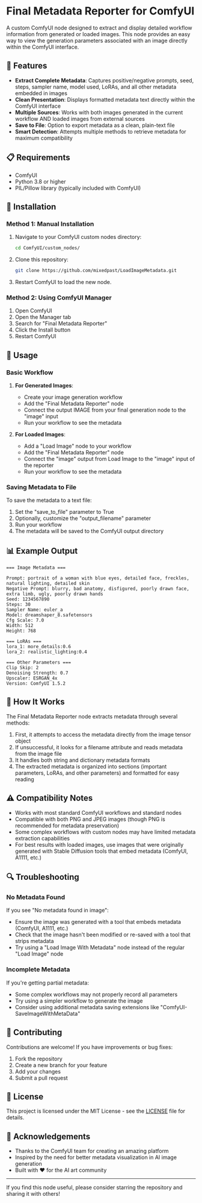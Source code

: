 # Final Metadata Reporter for ComfyUI
A custom ComfyUI node designed to extract and display detailed workflow information from generated or loaded images. This node provides an easy way to view the generation parameters associated with an image directly within the ComfyUI interface.

## 🌟 Features

- **Extract Complete Metadata**: Captures positive/negative prompts, seed, steps, sampler name, model used, LoRAs, and all other metadata embedded in images
- **Clean Presentation**: Displays formatted metadata text directly within the ComfyUI interface
- **Multiple Sources**: Works with both images generated in the current workflow AND loaded images from external sources
- **Save to File**: Option to export metadata as a clean, plain-text file
- **Smart Detection**: Attempts multiple methods to retrieve metadata for maximum compatibility

## 📋 Requirements

- ComfyUI
- Python 3.8 or higher
- PIL/Pillow library (typically included with ComfyUI)

## 💾 Installation

### Method 1: Manual Installation

1. Navigate to your ComfyUI custom nodes directory:
   ```bash
   cd ComfyUI/custom_nodes/
   ```

2. Clone this repository:
   ```bash
   git clone https://github.com/mixedpast/LoadImageMetadata.git
   ```

3. Restart ComfyUI to load the new node.

### Method 2: Using ComfyUI Manager

1. Open ComfyUI
2. Open the Manager tab
3. Search for "Final Metadata Reporter"
4. Click the Install button
5. Restart ComfyUI

## 🚀 Usage

### Basic Workflow

1. **For Generated Images**:
   - Create your image generation workflow
   - Add the "Final Metadata Reporter" node
   - Connect the output IMAGE from your final generation node to the "image" input
   - Run your workflow to see the metadata

2. **For Loaded Images**:
   - Add a "Load Image" node to your workflow
   - Add the "Final Metadata Reporter" node
   - Connect the "image" output from Load Image to the "image" input of the reporter
   - Run your workflow to see the metadata

### Saving Metadata to File

To save the metadata to a text file:

1. Set the "save_to_file" parameter to True
2. Optionally, customize the "output_filename" parameter
3. Run your workflow
4. The metadata will be saved to the ComfyUI output directory

## 📊 Example Output

```
=== Image Metadata ===

Prompt: portrait of a woman with blue eyes, detailed face, freckles, natural lighting, detailed skin
Negative Prompt: blurry, bad anatomy, disfigured, poorly drawn face, extra limb, ugly, poorly drawn hands
Seed: 1234567890
Steps: 30
Sampler Name: euler_a
Model: dreamshaper_8.safetensors
Cfg Scale: 7.0
Width: 512
Height: 768

=== LoRAs ===
lora_1: more_details:0.6
lora_2: realistic_lighting:0.4

=== Other Parameters ===
Clip Skip: 2
Denoising Strength: 0.7
Upscaler: ESRGAN_4x
Version: ComfyUI 1.5.2
```

## 🔧 How It Works

The Final Metadata Reporter node extracts metadata through several methods:

1. First, it attempts to access the metadata directly from the image tensor object
2. If unsuccessful, it looks for a filename attribute and reads metadata from the image file
3. It handles both string and dictionary metadata formats
4. The extracted metadata is organized into sections (important parameters, LoRAs, and other parameters) and formatted for easy reading

## ⚠️ Compatibility Notes

- Works with most standard ComfyUI workflows and standard nodes
- Compatible with both PNG and JPEG images (though PNG is recommended for metadata preservation)
- Some complex workflows with custom nodes may have limited metadata extraction capabilities
- For best results with loaded images, use images that were originally generated with Stable Diffusion tools that embed metadata (ComfyUI, A1111, etc.)

## 🔍 Troubleshooting

### No Metadata Found

If you see "No metadata found in image":

- Ensure the image was generated with a tool that embeds metadata (ComfyUI, A1111, etc.)
- Check that the image hasn't been modified or re-saved with a tool that strips metadata
- Try using a "Load Image With Metadata" node instead of the regular "Load Image" node

### Incomplete Metadata

If you're getting partial metadata:

- Some complex workflows may not properly record all parameters
- Try using a simpler workflow to generate the image
- Consider using additional metadata saving extensions like "ComfyUI-SaveImageWithMetaData"

## 🤝 Contributing

Contributions are welcome! If you have improvements or bug fixes:

1. Fork the repository
2. Create a new branch for your feature
3. Add your changes
4. Submit a pull request

## 📜 License

This project is licensed under the MIT License - see the [LICENSE](LICENSE) file for details.

## 🙏 Acknowledgements

- Thanks to the ComfyUI team for creating an amazing platform
- Inspired by the need for better metadata visualization in AI image generation
- Built with ❤️ for the AI art community

---

If you find this node useful, please consider starring the repository and sharing it with others!
